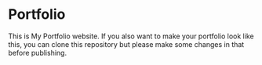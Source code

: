 # Portfolio
This is My Portfolio website.
If you also want to make your portfolio look like this, you can clone this repository but please make some changes in that before publishing.
